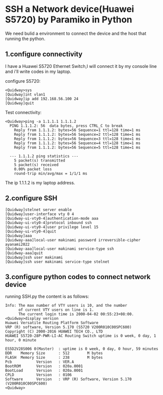 # SSH a Network device(Huawei S5720) by Paramiko in Python

We need bulid a environment to connect the device and the host that running the python.

## 1.configure connectivity

I have a Huawei S5720 Ethernet Switch,I will connect it by my console line and i'll write codes in my laptop.

configure S5720:

    <Quidway>sys
    [Quidway]int vlan1
    [Quidway]ip add 192.168.56.100 24
    [Quidway]quit

Test connectivity:

    <Quidway>ping -a 1.1.1.1 1.1.1.2
      PING 1.1.1.2: 56  data bytes, press CTRL_C to break
        Reply from 1.1.1.2: bytes=56 Sequence=1 ttl=128 time=1 ms
        Reply from 1.1.1.2: bytes=56 Sequence=2 ttl=128 time=1 ms
        Reply from 1.1.1.2: bytes=56 Sequence=3 ttl=128 time=1 ms
        Reply from 1.1.1.2: bytes=56 Sequence=4 ttl=128 time=1 ms
        Reply from 1.1.1.2: bytes=56 Sequence=5 ttl=128 time=1 ms

      --- 1.1.1.2 ping statistics ---
        5 packet(s) transmitted
        5 packet(s) received
        0.00% packet loss
        round-trip min/avg/max = 1/1/1 ms

The ip 1.1.1.2 is my laptop address.
## 2.configure SSH
```
[Quidway]stelnet server enable 
[Quidway]user-interface vty 0 4
[Quidway-ui-vty0-4]authentication-mode aaa
[Quidway-ui-vty0-4]protocol inbound ssh
[Quidway-ui-vty0-4]user privilege level 15
[Quidway-ui-vty0-4]quit
[Quidway]aaa
[Quidway-aaa]local-user makinami password irreversible-cipher ayanami2022
[Quidway-aaa]local-user makinami service-type ssh
[Quidway-aaa]quit
[Quidway]ssh user makinami
[Quidway]ssh user makinami service-type stelnet 
```
## 3.configure python codes to connect network device
running SSH.py
the content is as follows:
```
Info: The max number of VTY users is 10, and the number
      of current VTY users on line is 1.
      The current login time is 2000-04-02 00:55:23+08:00.
<Quidway>display version
Huawei Versatile Routing Platform Software
VRP (R) software, Version 5.170 (S5720 V200R010C00SPC600)
Copyright (C) 2000-2016 HUAWEI TECH CO., LTD
HUAWEI S5720-28P-PWR-LI-AC Routing Switch uptime is 0 week, 0 day, 1 hour, 0 minute

ES5D2V28S006 0(Master)  : uptime is 0 week, 0 day, 0 hour, 59 minutes
DDR    Memory Size      : 512        M bytes
FLASH  Memory Size      : 238        M bytes
Pcb           Version   : VER.A
BootROM       Version   : 020a.0001
BootLoad      Version   : 020a.0001
CPLD          Version   : 0106 
Software      Version   : VRP (R) Software, Version 5.170 (V200R010C00SPC600)
<Quidway>
```
